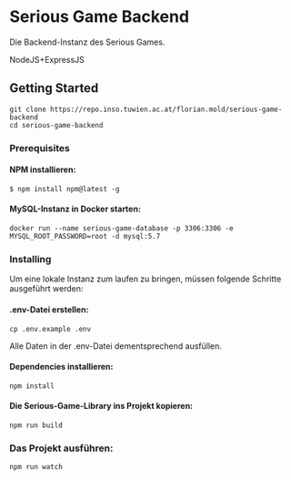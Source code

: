 # Serious Game Backend

Die Backend-Instanz des Serious Games.

NodeJS+ExpressJS

## Getting Started

```
git clone https://repo.inso.tuwien.ac.at/florian.mold/serious-game-backend
cd serious-game-backend
```

### Prerequisites

#### NPM installieren:
```
$ npm install npm@latest -g
```

#### MySQL-Instanz in Docker starten:
```
docker run --name serious-game-database -p 3306:3306 -e MYSQL_ROOT_PASSWORD=root -d mysql:5.7
```

### Installing

Um eine lokale Instanz zum laufen zu bringen, müssen folgende Schritte ausgeführt werden:

#### .env-Datei erstellen:

```
cp .env.example .env
```
Alle Daten in der .env-Datei dementsprechend ausfüllen.


#### Dependencies installieren:

```
npm install
```

#### Die Serious-Game-Library ins Projekt kopieren:

```
npm run build
```

### Das Projekt ausführen:
```
npm run watch
```

